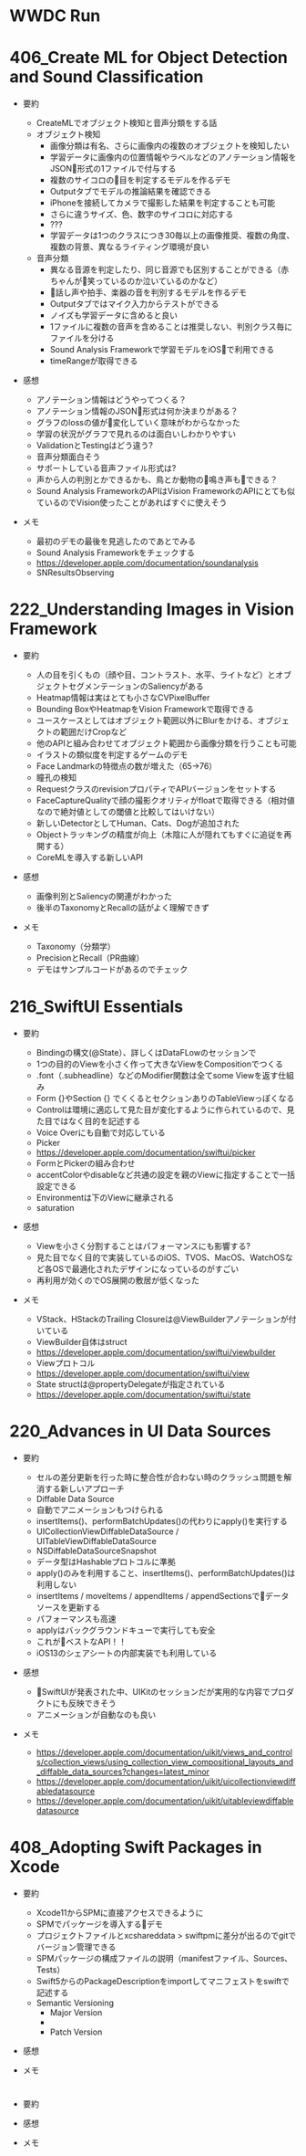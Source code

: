 # WWDC Run

# 406_Create ML for Object Detection and Sound Classification

 - 要約
    - CreateMLでオブジェクト検知と音声分類をする話
    - オブジェクト検知
      - 画像分類は有名、さらに画像内の複数のオブジェクトを検知したい
      - 学習データに画像内の位置情報やラベルなどのアノテーション情報をJSON形式の1ファイルで付与する
      - 複数のサイコロの目を判定するモデルを作るデモ
      - Outputタブでモデルの推論結果を確認できる
      - iPhoneを接続してカメラで撮影した結果を判定することも可能
      - さらに違うサイズ、色、数字のサイコロに対応する
      - ???
      - 学習データは1つのクラスにつき30毎以上の画像推奨、複数の角度、複数の背景、異なるライティング環境が良い
    - 音声分類
      - 異なる音源を判定したり、同じ音源でも区別することができる（赤ちゃんが笑っているのか泣いているのかなど）
      - 話し声や拍手、楽器の音を判別するモデルを作るデモ
      - Outputタブではマイク入力からテストができる
      - ノイズも学習データに含めると良い
      - 1ファイルに複数の音声を含めることは推奨しない、判別クラス毎にファイルを分ける
      - Sound Analysis Frameworkで学習モデルをiOSで利用できる
      - timeRangeが取得できる
 
 - 感想
    - アノテーション情報はどうやってつくる？
    - アノテーション情報のJSON形式は何か決まりがある？
    - グラフのlossの値が変化していく意味がわからなかった
    - 学習の状況がグラフで見れるのは面白いしわかりやすい
    - ValidationとTestingはどう違う?
    - 音声分類面白そう
    - サポートしている音声ファイル形式は?
    - 声から人の判別とかできるかも、鳥とか動物の鳴き声もできる？
    - Sound Analysis FrameworkのAPIはVision FrameworkのAPIにとても似ているのでVision使ったことがあればすぐに使えそう
 
 - メモ
    - 最初のデモの最後を見逃したのであとでみる
    - Sound Analysis Frameworkをチェックする
    - https://developer.apple.com/documentation/soundanalysis
    - SNResultsObserving

# 222_Understanding Images in Vision Framework

- 要約
  - 人の目を引くもの（顔や目、コントラスト、水平、ライトなど）とオブジェクトセグメンテーションのSaliencyがある
  - Heatmap情報は実はとても小さなCVPixelBuffer
  - Bounding BoxやHeatmapをVision Frameworkで取得できる
  - ユースケースとしてはオブジェクト範囲以外にBlurをかける、オブジェクトの範囲だけCropなど
  - 他のAPIと組み合わせてオブジェクト範囲から画像分類を行うことも可能
  - イラストの類似度を判定するゲームのデモ
  - Face Landmarkの特徴点の数が増えた（65→76）
  - 瞳孔の検知
  - RequestクラスのrevisionプロパティでAPIバージョンをセットする
  - FaceCaptureQualityで顔の撮影クオリティがfloatで取得できる（相対値なので絶対値としての閾値と比較してはいけない）
  - 新しいDetectorとしてHuman、Cats、Dogが追加された
  - Objectトラッキングの精度が向上（木陰に人が隠れてもすぐに追従を再開する）
  - CoreMLを導入する新しいAPI
  
- 感想
  - 画像判別とSaliencyの関連がわかった
  - 後半のTaxonomyとRecallの話がよく理解できず

- メモ
  - Taxonomy（分類学）
  - PrecisionとRecall（PR曲線）
  - デモはサンプルコードがあるのでチェック 

# 216_SwiftUI Essentials

- 要約
  - Bindingの構文(@State）、詳しくはDataFLowのセッションで
  - 1つの目的のViewを小さく作って大きなViewをCompositionでつくる
  - .font（.subheadline）などのModifier関数は全てsome Viewを返す仕組み
  - Form {}やSection {} でくくるとセクションありのTableViewっぽくなる
  - Controlは環境に適応して見た目が変化するように作られているので、見た目ではなく目的を記述する
  - Voice Overにも自動で対応している
  - Picker
  - https://developer.apple.com/documentation/swiftui/picker
  - FormとPickerの組み合わせ
  - accentColorやdisableなど共通の設定を親のViewに指定することで一括設定できる
  - Environmentは下のViewに継承される
  - saturation
  

- 感想
  - Viewを小さく分割することはパフォーマンスにも影響する?
  - 見た目でなく目的で実装しているのiOS、TVOS、MacOS、WatchOSなど各OSで最適化されたデザインになっているのがすごい
  - 再利用が効くのでOS展開の敷居が低くなった

- メモ
  - VStack、HStackのTrailing Closureは@ViewBuilderアノテーションが付いている
  - ViewBuilder自体はstruct
  - https://developer.apple.com/documentation/swiftui/viewbuilder
  - Viewプロトコル
  - https://developer.apple.com/documentation/swiftui/view
  - State structは@propertyDelegateが指定されている
  - https://developer.apple.com/documentation/swiftui/state

# 220_Advances in UI Data Sources

- 要約
  - セルの差分更新を行った時に整合性が合わない時のクラッシュ問題を解消する新しいアプローチ
  - Diffable Data Source
  - 自動でアニメーションもつけられる
  - insertItems()、performBatchUpdates()の代わりにapply()を実行する
  - UICollectionViewDiffableDataSource / UITableViewDiffableDataSource
  - NSDiffableDataSourceSnapshot
  - データ型はHashableプロトコルに準拠
  - apply()のみを利用すること、insertItems()、performBatchUpdates()は利用しない
  - insertItems / moveItems / appendItems /  appendSectionsでデータソースを更新する
  - パフォーマンスも高速
  - applyはバックグラウンドキューで実行しても安全
  - これがベストなAPI！！
  - iOS13のシェアシートの内部実装でも利用している

- 感想
  - SwiftUIが発表された中、UIKitのセッションだが実用的な内容でプロダクトにも反映できそう
  - アニメーションが自動なのも良い

- メモ
  - https://developer.apple.com/documentation/uikit/views_and_controls/collection_views/using_collection_view_compositional_layouts_and_diffable_data_sources?changes=latest_minor
  - https://developer.apple.com/documentation/uikit/uicollectionviewdiffabledatasource
  - https://developer.apple.com/documentation/uikit/uitableviewdiffabledatasource 

# 408_Adopting Swift Packages in Xcode

- 要約
  - Xcode11からSPMに直接アクセスできるように
  - SPMでパッケージを導入するデモ
  - プロジェクトファイルとxcshareddata > swiftpmに差分が出るのでgitでバージョン管理できる
  - SPMパッケージの構成ファイルの説明（manifestファイル、Sources、Tests）
  - Swift5からのPackageDescriptionをimportしてマニフェストをswiftで記述する
  - Semantic Versioning
    - Major Version
    - 
    - Patch Version

- 感想

- メモ

# 

- 要約

- 感想

- メモ